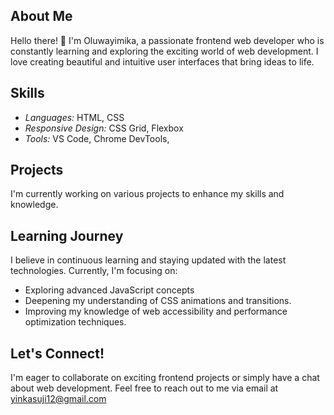 ## About Me

Hello there! 👋 I'm Oluwayimika, a passionate frontend web developer who is constantly learning and exploring the exciting world of web development. I love creating beautiful and intuitive user interfaces that bring ideas to life. 

## Skills

- *Languages:* HTML, CSS
- *Responsive Design:* CSS Grid, Flexbox
- *Tools:* VS Code, Chrome DevTools,

## Projects

I'm currently working on various projects to enhance my skills and knowledge. 


## Learning Journey

I believe in continuous learning and staying updated with the latest technologies. Currently, I'm focusing on:
- Exploring advanced JavaScript concepts 
- Deepening my understanding of CSS animations and transitions.
- Improving my knowledge of web accessibility and performance optimization techniques.

## Let's Connect!

I'm eager to collaborate on exciting frontend projects or simply have a chat about web development. Feel free to reach out to me via email at yinkasuji12@gmail.com

